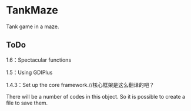 # TankMaze
Tank game in a maze.

## ToDo

1.6：Spectacular functions

1.5：Using GDIPlus

1.4.3：Set up the core framework.//核心框架是这么翻译的吧？

There will be a number of codes in this object. So it is possible to create a file to save them.